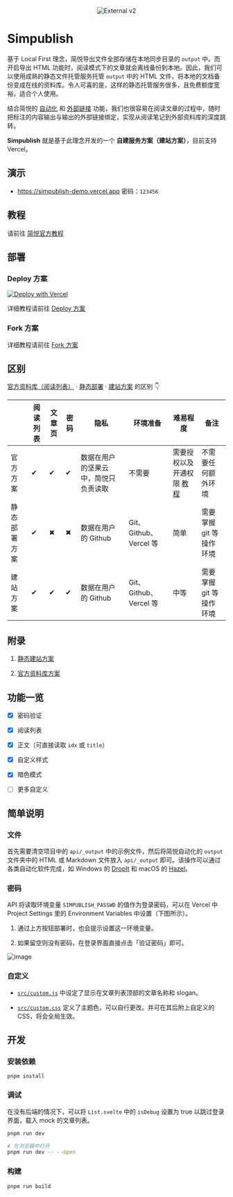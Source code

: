 <p align="center">
  <img src="https://user-images.githubusercontent.com/81074/169682369-7ac181d8-5096-4cac-8899-e13d70a311a6.png" alt="External v2">
</p>

# Simpublish

基于 Local First 理念，简悦导出文件全部存储在本地同步目录的 `output` 中。而开启导出 HTML 功能时，阅读模式下的文章就会离线备份到本地。因此，我们可以使用成熟的静态文件托管服务托管 `output`   中的 HTML 文件，将本地的文档备份变成在线的资料库。令人可喜的是，这样的静态托管服务很多，且免费额度宽裕，适合个人使用。

结合简悦的 [自动化](http://ksria.com/simpread/docs/#/自动化) 和 [外部链接](https://github.com/Kenshin/simpread/discussions/3725#discussioncomment-2691470) 功能，我们也很容易在阅读文章的过程中，随时把标注的内容输出与输出的外部链接绑定，实现从阅读笔记到外部资料库的深度跳转。

**Simpublish** 就是基于此理念开发的一个 **自建服务方案（建站方案）**，目前支持 Vercel。

## 演示

- https://simpublish-demo.vercel.app 密码：`123456`

## 教程

请前往 [简悦官方教程](https://github.com/Kenshin/simpread/discussions/3960#discussioncomment-2795341)

## 部署

### Deploy 方案 

[![Deploy with Vercel](https://vercel.com/button)](https://vercel.com/new/clone?repository-url=https%3A%2F%2Fgithub.com%2FOverflowCat%2Fsimpublish&env=SIMPUBLISH_PASSWD&envDescription=%E8%AE%BF%E9%97%AE%E5%AF%86%E7%A0%81&project-name=my-simpublish-site&repository-name=my-simpublish-site&demo-title=Simpublish%20Demo&demo-url=https%3A%2F%2Fsimpublish.vercel.app%2F)

详细教程请前往 [Deploy 方案](https://github.com/Kenshin/simpread/discussions/3960#discussioncomment-2797922)

### Fork 方案

详细教程请前往 [Fork 方案](https://github.com/Kenshin/simpread/discussions/3960#discussioncomment-2797923)

## 区别

[官方资料库（阅读列表）](https://kb.simpread.pro/#/page/阅读列表) · [静态部署](https://github.com/Kenshin/simpread/discussions/3823) · [建站方案](https://github.com/Kenshin/simpread/discussions/3960) 的区别 👇 

|        | 阅读列表 | 文章页 | 密码 | 隐私                 | 环境准备 | 难易程度       | 备注             |
|--------|------|-----|----|--------------------|------|------------|----------------|
| 官方方案   | ✔    | ✔   | ✔  | 数据在用户的坚果云中，简悦只负责读取 | 不需要  | 需要授权以及开通权限 [教程](https://kb.simpread.pro/#/page/开通开放平台) | 不需要任何额外环境      |
| 静态部署方案 | ✔    | ✖   | ✖  | 数据在用户的 Github      | Git、Github、Vercel 等 | 简单         | 需要掌握 git 等操作环境 |
| 建站方案   | ✔    | ✔   | ✔  | 数据在用户的 Github      | Git、Github、Vercel 等 | 中等         | 需要掌握 git 等操作环境 |

## 附录

1. [静态建站方案](https://github.com/Kenshin/simpread/discussions/3823)

2. [官方资料库方案](https://kb.simpread.pro/#/page/建立资料库)

## 功能一览

- [x] 密码验证 

- [x] 阅读列表 

- [x] 正文（可直接读取 `idx` 或 `title`） 

- [x] 自定义样式 

- [x] 暗色模式 

- [ ] 更多自定义

## 简单说明

### 文件

首先需要清空项目中的 `api/_output` 中的示例文件，然后将简悦自动化的 `output` 文件夹中的 HTML 或 Markdown 文件放入 `api/_output` 即可。该操作可以通过各类自动化软件完成，如 Windows 的 [DropIt](http://www.dropitproject.com/) 和 macOS 的 [Hazel](https://www.noodlesoft.com/)。

### 密码

API 将读取环境变量 `SIMPUBLISH_PASSWD` 的值作为登录密码，可以在 Vercel 中 Project Settings 里的 Environment Variables 中设置（下图所示）。

1. 通过上方按钮部署时，也会提示设置这一环境变量。

2. 如果留空则没有密码，在登录界面直接点击「验证密码」即可。

![image](https://user-images.githubusercontent.com/81074/169682571-696bbbc0-762f-47a8-8b78-ed596d9d60e3.png)

### 自定义

- [`src/custom.js`](src/custom.js) 中设定了显示在文章列表顶部的文章名称和 slogan。

- [`src/custom.css`](src/custom.css) 定义了主题色，可以自行更改。并可在其后附上自定义的 CSS，将会全局生效。

## 开发

### 安装依赖

`pnpm install`

### 调试

在没有后端的情况下，可以将 `List.svelte` 中的 `isDebug` 设置为 true 以跳过登录界面，载入 mock 的文章列表。

```bash
pnpm run dev

# 在浏览器中打开
pnpm run dev -- --open
```

### 构建

```bash
pnpm run build
```
